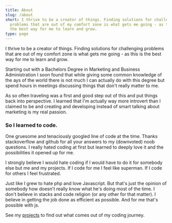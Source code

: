 ```yaml
---
title: About
slug: /about
short: I thrive to be a creator of things. Finding solutions for challenging
  problems that are out of my comfort zone is what gets me going - as this is
  the best way for me to learn and grow.
type: page
---
```


I thrive to be a creator of things. Finding solutions for challenging problems that are out of my comfort zone is what gets me going - as this is the best way for me to learn and grow.

Starting out with a Bachelors Degree in Marketing and Business Administration I soon found that while giving some common knowledge of the ays of the world there is not much I can actually do with this degree but spend hours in meetings discussing things that don't really matter to me.

As so often traveling was a first and good step out of this and put things back into perspective. I learned that I'm actually way more introvert than I claimed to be and creating and developing instead of smart talking about marketing  is my real passion.

### So I learned to code.

One gruesome and tenaciously googled line of code at the time. Thanks stackoverflow and github for all your answers to my (downvoted) noob questions. I really hated coding at first but learned to deeply love it and the possibilities it opened up for me.

I strongly believe I would hate coding if I would have to do it for somebody else but me and my projects. If I code for me I feel like superman. If I code for others I feel frustrated.

Just like I grew to hate php and love Javascript. But that's just the opinion of somebody how doesn't really know what he's doing most of the time. I don't believe in stacks and code religion (or any other for that matter). I believe in getting the job done as efficient as possible. And for me that's possible with js.

See my [projects](https://derkinzi.de/projects) to find out what comes out of my coding journey.
